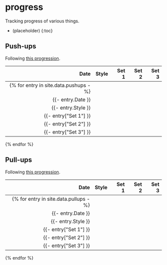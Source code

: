 # progress

Tracking progress of various things.

- (placeholder)
{:toc}

## Push-ups

Following [this progression][pushups].

[pushups]: <https://www.hybridcalisthenics.com/pushups>

| Date | Style | Set 1 | Set 2 | Set 3 |
| ---: | ----- | ----: | ----: | ----: |
{% for entry in site.data.pushups -%} |
{{- entry.Date }} |
{{- entry.Style }} |
{{- entry["Set 1"] }} |
{{- entry["Set 2"] }} |
{{- entry["Set 3"] }} |
{% endfor %}

<div>
  <canvas id="pushUpsChart"></canvas>
</div>

<script src="https://cdn.jsdelivr.net/npm/chart.js@4.2.0/dist/chart.umd.min.js"></script>
<script src="https://cdn.jsdelivr.net/npm/chartjs-adapter-date-fns@3.0.0/dist/chartjs-adapter-date-fns.bundle.min.js"></script>
<script type="module">
  import data from "./assets/pushups.json" assert { type: "json" };
  import drawChart from "./assets/drawchart.js";
  drawChart("pushUpsChart", data);
</script>

## Pull-ups

Following [this progression][pullups].

[pullups]: <https://www.hybridcalisthenics.com/pullups>

| Date       | Style | Set 1 | Set 2 | Set 3 |
| ---------: | ----- | ----: | ----: | ----: |
{% for entry in site.data.pullups -%} |
{{- entry.Date }} |
{{- entry.Style }} |
{{- entry["Set 1"] }} |
{{- entry["Set 2"] }} |
{{- entry["Set 3"] }} |
{% endfor %}

<!-- markdownlint-disable-file MD033 -->
